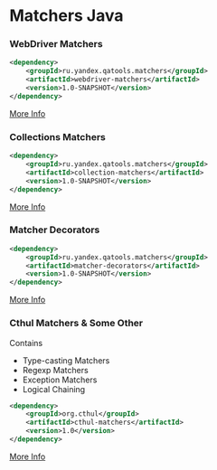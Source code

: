 # Matchers Java

### WebDriver Matchers
```xml
<dependency>
    <groupId>ru.yandex.qatools.matchers</groupId>
    <artifactId>webdriver-matchers</artifactId>
    <version>1.0-SNAPSHOT</version>
</dependency>
```

[More Info](/yandex-qatools/matchers-java/)

### Collections Matchers
```xml
<dependency>
    <groupId>ru.yandex.qatools.matchers</groupId>
    <artifactId>collection-matchers</artifactId>
    <version>1.0-SNAPSHOT</version>
</dependency>
```

[More Info](/yandex-qatools/matchers-java/)

### Matcher Decorators
```xml
<dependency>
    <groupId>ru.yandex.qatools.matchers</groupId>
    <artifactId>matcher-decorators</artifactId>
    <version>1.0-SNAPSHOT</version>
</dependency>
```
[More Info](/yandex-qatools/matchers-java/)


### Сthul Matchers & Some Other

Contains 
 * Type-casting Matchers
 * Regexp Matchers 
 * Exception Matchers
 * Logical Chaining

```xml
<dependency>
    <groupId>org.cthul</groupId>
    <artifactId>cthul-matchers</artifactId>
    <version>1.0</version>
</dependency>
```
[More Info](https://github.com/derari/cthul/wiki/Matchers#string-matchers)
